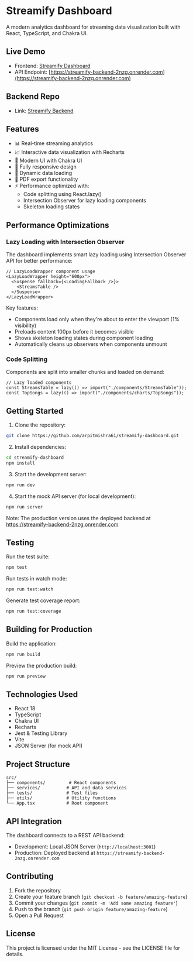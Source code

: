 # Streamify Dashboard

A modern analytics dashboard for streaming data visualization built with React, TypeScript, and Chakra UI.

## Live Demo

- Frontend: [Streamify Dashboard](https://streamify-dashboard-v2.netlify.app/)
- API Endpoint: [https://streamify-backend-2nzg.onrender.com](https://streamify-backend-2nzg.onrender.com)

## Backend Repo
- Link: [Streamify Backend](https://github.com/arpitmishra61/streamify-backend)

## Features

- 📊 Real-time streaming analytics
- 📈 Interactive data visualization with Recharts
- 🎨 Modern UI with Chakra UI
- 📱 Fully responsive design
- 🔄 Dynamic data loading
- 📄 PDF export functionality
- ⚡ Performance optimized with:
  - Code splitting using React.lazy()
  - Intersection Observer for lazy loading components
  - Skeleton loading states

## Performance Optimizations

### Lazy Loading with Intersection Observer

The dashboard implements smart lazy loading using Intersection Observer API for better performance:

```tsx
// LazyLoadWrapper component usage
<LazyLoadWrapper height="600px">
  <Suspense fallback={<LoadingFallback />}>
    <StreamsTable />
  </Suspense>
</LazyLoadWrapper>
```

Key features:

- Components load only when they're about to enter the viewport (1% visibility)
- Preloads content 100px before it becomes visible
- Shows skeleton loading states during component loading
- Automatically cleans up observers when components unmount

### Code Splitting

Components are split into smaller chunks and loaded on demand:

```tsx
// Lazy loaded components
const StreamsTable = lazy(() => import("./components/StreamsTable"));
const TopSongs = lazy(() => import("./components/charts/TopSongs"));
```

## Getting Started

1. Clone the repository:

```bash
git clone https://github.com/arpitmishra61/streamify-dashboard.git
```

2. Install dependencies:

```bash
cd streamify-dashboard
npm install
```

3. Start the development server:

```bash
npm run dev
```

4. Start the mock API server (for local development):

```bash
npm run server
```

Note: The production version uses the deployed backend at https://streamify-backend-2nzg.onrender.com

## Testing

Run the test suite:

```bash
npm test
```

Run tests in watch mode:

```bash
npm run test:watch
```

Generate test coverage report:

```bash
npm run test:coverage
```

## Building for Production

Build the application:

```bash
npm run build
```

Preview the production build:

```bash
npm run preview
```

## Technologies Used

- React 18
- TypeScript
- Chakra UI
- Recharts
- Jest & Testing Library
- Vite
- JSON Server (for mock API)

## Project Structure

```
src/
├── components/         # React components
├── services/          # API and data services
├── tests/             # Test files
├── utils/             # Utility functions
└── App.tsx            # Root component
```

## API Integration

The dashboard connects to a REST API backend:

- Development: Local JSON Server (`http://localhost:3001`)
- Production: Deployed backend at `https://streamify-backend-2nzg.onrender.com`

## Contributing

1. Fork the repository
2. Create your feature branch (`git checkout -b feature/amazing-feature`)
3. Commit your changes (`git commit -m 'Add some amazing feature'`)
4. Push to the branch (`git push origin feature/amazing-feature`)
5. Open a Pull Request

## License

This project is licensed under the MIT License - see the LICENSE file for details.
